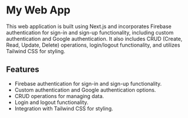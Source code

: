 # My Web App

This web application is built using Next.js and incorporates Firebase authentication for sign-in and sign-up functionality, including custom authentication and Google authentication. It also includes CRUD (Create, Read, Update, Delete) operations, login/logout functionality, and utilizes Tailwind CSS for styling.

## Features

- Firebase authentication for sign-in and sign-up functionality.
- Custom authentication and Google authentication options.
- CRUD operations for managing data.
- Login and logout functionality.
- Integration with Tailwind CSS for styling.
```

